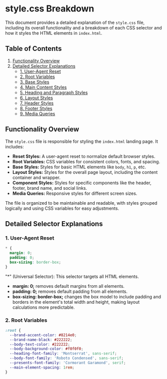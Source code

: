 # style.css Breakdown

This document provides a detailed explanation of the `style.css` file, including its overall functionality and a breakdown of each CSS selector and how it styles the HTML elements in `index.html`.

## Table of Contents

1.  [Functionality Overview](#functionality-overview)
2.  [Detailed Selector Explanations](#detailed-selector-explanations)
    * [1. User-Agent Reset](#1-user-agent-reset)
    * [2. Root Variables](#2-root-variables)
    * [3. Base Styles](#3-base-styles)
    * [4. Main Content Styles](#4-main-content-styles)
    * [5. Heading and Paragraph Styles](#5-heading-and-paragraph-styles)
    * [6. Layout Styles](#6-layout-styles)
    * [7. Header Styles](#7-header-styles)
    * [8. Footer Styles](#8-footer-styles)
    * [9. Media Queries](#9-media-queries)

## Functionality Overview

The `style.css` file is responsible for styling the `index.html` landing page. It includes:

* **Reset Styles:** A user-agent reset to normalize default browser styles.
* **Root Variables:** CSS variables for consistent colors, fonts, and spacing.
* **Base Styles:** Styles for basic HTML elements like `body`, `h1`, `p`, etc.
* **Layout Styles:** Styles for the overall page layout, including the content container and wrapper.
* **Component Styles:** Styles for specific components like the header, footer, brand name, and social links.
* **Media Queries:** Responsive styles for different screen sizes.

The file is organized to be maintainable and readable, with styles grouped logically and using CSS variables for easy adjustments.

## Detailed Selector Explanations

### 1. User-Agent Reset

```css
* {
  margin: 0;
  padding: 0;
  box-sizing: border-box;
}
```
"*"  (Universal Selector):
This selector targets all HTML elements.
* **margin: 0;** removes default margins from all elements.
* **padding: 0;** removes default padding from all elements.
* **box-sizing: border-box;** changes the box model to include padding and borders in the element's total width and height, making layout calculations more predictable.

### 2. Root Variables

```css
:root {
  --brand-accent-color: #8214e0;
  --brand-name-black: #222222;
  --body-text-color: #222222;
  --body-background-color: #f0f0f0;
  --heading-font-family: 'Montserrat', sans-serif;
  --body-font-family: 'Roboto Condensed', sans-serif;
  --presents-font-family: 'Cormorant Garamond', serif;
  --main-element-spacing: 1rem;
}
```
